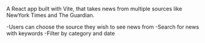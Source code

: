 A React app built with Vite, that takes news from multiple sources like NewYork Times and The Guardian.

-Users can choose the source they wish to see news from
-Search for news with keywords
-Filter by category and date

